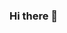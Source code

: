 ### Hi there 👋

<!--
**otaviodallo/otaviodallo** is a ✨ _special_ ✨ repository because its `README.md` (this file) appears on your GitHub profile.

Here are some ideas to get you started:

- 🔭 I’m currently working on my personal projects.
- 🌱 I’m currently learning HTML, CSS, JAVASCRIPT, NODEJS, SQL, REACT.
- 👯 I’m looking to collaborate on ...
- 🤔 I’m looking for help with ...
- 💬 Ask me about ...
- 📫 How to reach me: ocostadallo@gmail.com
- 😄 Pronouns: ...
- ⚡ Fun fact: ...
-->
